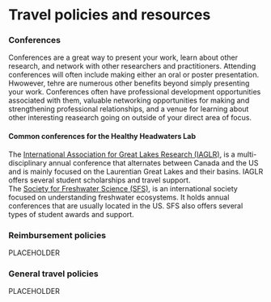 # Travel policies and resources

### Conferences
Conferences are a great way to present your work, learn about other research, and network with other researchers and practitioners. Attending conferences will often include making either an oral or poster presentation. Hwowever, tehre are numerous other benefits beyond simply presenting your work. Conferences often have professional development opportunities associated with them, valuable networking opportunities for making and strengthening professional relationships, and a venue for learning about other interesting reasearch going on outside of your direct area of focus.

#### Common conferences for the Healthy Headwaters Lab
The [International Association for Great Lakes Research (IAGLR)](http://iaglr.org/conference/about.php), is a multi-disciplinary annual conference that alternates between Canada and the US and is mainly focused on the Laurentian Great Lakes and their basins. IAGLR offers several student scholarships and travel support.  
The [Society for Freshwater Science (SFS)](https://freshwater-science.org/annual-meeting-info), is an international society focused on understanding freshwater ecosystems. It holds annual conferences that are usually located in the US. SFS also offers several types of student awards and support.

### Reimbursement policies
PLACEHOLDER

### General travel policies 
PLACEHOLDER
